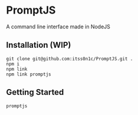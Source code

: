 # PromptJS
A command line interface made in NodeJS

## Installation (WIP)
```
git clone git@github.com:itss0n1c/PromptJS.git .
npm i
npm link
npm link promptjs
```

## Getting Started
```
promptjs
```